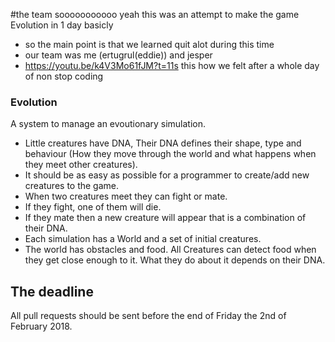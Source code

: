 #the team
sooooooooooo yeah this was an attempt to make the game Evolution in 1 day basicly
* so the main point is that we learned quit alot during this time
* our team was me (ertugrul(eddie)) and jesper
* https://youtu.be/k4V3Mo61fJM?t=11s this how we felt after a whole day of non stop coding

### Evolution
A system to manage an evoutionary simulation.
* Little creatures have DNA, Their DNA defines their shape, type and behaviour (How they move through the world and what happens when they meet other creatures).
* It should be as easy as possible for a programmer to create/add new creatures to the game.
* When two creatures meet they can fight or mate.
* If they fight, one of them will die.
* If they mate then a new creature will appear that is a combination of their DNA.
* Each simulation has a World and a set of initial creatures.
* The world has obstacles and food. All Creatures can detect food when they get close enough to it. What they do about it depends on their DNA.

## The deadline
All pull requests should be sent before the end of Friday the 2nd of February 2018.


